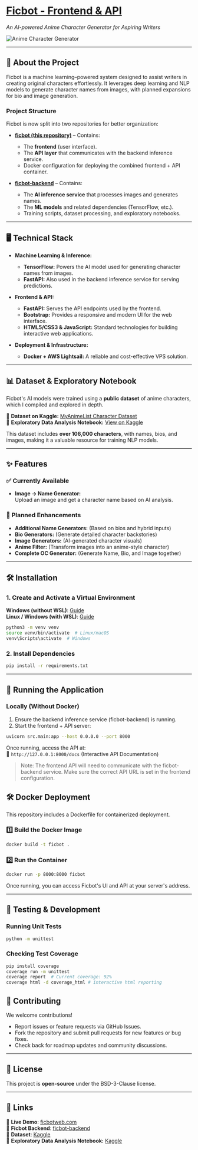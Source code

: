 # **[Ficbot - Frontend & API](https://ficbotweb.com)**  

_An AI-powered Anime Character Generator for Aspiring Writers_

![Anime Character Generator](https://raw.githubusercontent.com/Pythonimous/Pythonimous/main/assets/gifs/namegen.gif)

---

## **📌 About the Project**

Ficbot is a machine learning–powered system designed to assist writers in creating original characters effortlessly. It leverages deep learning and NLP models to generate character names from images, with planned expansions for bio and image generation.

### **Project Structure**  
Ficbot is now split into two repositories for better organization:

- **[ficbot (this repository)](https://github.com/Pythonimous/ficbot)** – Contains:
  - The **frontend** (user interface).
  - The **API layer** that communicates with the backend inference service.
  - Docker configuration for deploying the combined frontend + API container.

- **[ficbot-backend](https://github.com/Pythonimous/ficbot-backend)** – Contains:
  - The **AI inference service** that processes images and generates names.
  - The **ML models** and related dependencies (TensorFlow, etc.).
  - Training scripts, dataset processing, and exploratory notebooks.

---

## **🖥 Technical Stack** 

- **Machine Learning & Inference:**  
  - **TensorFlow:** Powers the AI model used for generating character names from images.
  - **FastAPI:** Also used in the backend inference service for serving predictions.

- **Frontend & API:**  
  - **FastAPI:** Serves the API endpoints used by the frontend.  
  - **Bootstrap:** Provides a responsive and modern UI for the web interface.  
  - **HTML5/CSS3 & JavaScript:** Standard technologies for building interactive web applications.

- **Deployment & Infrastructure:**  
  - **Docker + AWS Lightsail:** A reliable and cost-effective VPS solution.

---

## 📊 Dataset & Exploratory Notebook  

Ficbot's AI models were trained using a **public dataset** of anime characters, which I compiled and explored in depth.  

🔹 **Dataset on Kaggle:** [MyAnimeList Character Dataset](https://www.kaggle.com/datasets/37798ba55fed88400b584cd0df4e784317eb7a6708e02fd5a650559fb4598353)  
🔹 **Exploratory Data Analysis Notebook:** [View on Kaggle](https://www.kaggle.com/code/ophelion/myanimelist-dataset-exploratory-notebook)  

This dataset includes **over 106,000 characters**, with names, bios, and images, making it a valuable resource for training NLP models.  

---

## **✨ Features**

### ✅ **Currently Available**
- **Image → Name Generator:**  
  Upload an image and get a character name based on AI analysis.

### 🚀 **Planned Enhancements**
- **Additional Name Generators:** (Based on bios and hybrid inputs)
- **Bio Generators:** (Generate detailed character backstories)
- **Image Generators:** (AI-generated character visuals)
- **Anime Filter:** (Transform images into an anime-style character)
- **Complete OC Generator:** (Generate Name, Bio, and Image together)

---

## **🛠 Installation**

### **1. Create and Activate a Virtual Environment**

**Windows (without WSL)**: [Guide](https://mothergeo-py.readthedocs.io/en/latest/development/how-to/venv-win.html)  
**Linux / Windows (with WSL)**: [Guide](https://www.liquidweb.com/kb/how-to-setup-a-python-virtual-environment-on-windows-10/)

```bash
python3 -m venv venv
source venv/bin/activate  # Linux/macOS
venv\Scripts\activate  # Windows

```

### **2. Install Dependencies**

```bash
pip install -r requirements.txt

```

----------

## **🚀 Running the Application**

### Locally (Without Docker)

1. Ensure the backend inference service (ficbot-backend) is running.
2. Start the frontend + API server:

```bash
uvicorn src.main:app --host 0.0.0.0 --port 8000

```

Once running, access the API at:  
📍 `http://127.0.0.1:8000/docs` (Interactive API Documentation)

> Note: The frontend API will need to communicate with the ficbot-backend service. Make sure the correct API URL is set in the frontend configuration.

## 🛠 Docker Deployment

This repository includes a Dockerfile for containerized deployment.

### 1️⃣ Build the Docker Image

```bash
docker build -t ficbot .

```

### 2️⃣ Run the Container

```bash
docker run -p 8000:8000 ficbot

```

Once running, you can access Ficbot's UI and API at your server's address.

----------

## 💂️ Testing & Development

### Running Unit Tests

```bash
python -m unittest
```

### Checking Test Coverage

```bash
pip install coverage
coverage run -m unittest
coverage report  # Current coverage: 92%
coverage html -d coverage_html # interactive html reporting

```

## **📌 Contributing**

We welcome contributions!

- Report issues or feature requests via GitHub Issues.
- Fork the repository and submit pull requests for new features or bug fixes.
- Check back for roadmap updates and community discussions.

----------

## **🐝 License**

This project is **open-source** under the BSD-3-Clause license.

----------

## **🔗 Links**

🔹 **Live Demo**: [ficbotweb.com](https://ficbotweb.com)  
🔹 **Ficbot Backend**: [ficbot-backend](https://github.com/Pythonimous/ficbot-backend)  
🔹 **Dataset**: [Kaggle](http://www.kaggle.com/dataset/37798ba55fed88400b584cd0df4e784317eb7a6708e02fd5a650559fb4598353)  
🔹 **Exploratory Data Analysis Notebook:** [Kaggle](https://www.kaggle.com/code/ophelion/myanimelist-dataset-exploratory-notebook)  
